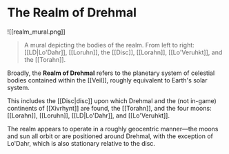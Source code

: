 # The Realm of Drehmal

![[realm_mural.png]]
> A mural depicting the bodies of the realm. From left to right: [[LD|Lo'Dahr]], [[Loruhn]], the [[Disc]], [[Lorahn]], [[Lo'Veruhkt]], and the [[Torahn]].

Broadly, the **Realm of Drehmal** refers to the planetary system of celestial bodies contained within the [[Veil]], roughly equivalent to Earth's solar system. 

This includes the [[Disc|disc]] upon which Drehmal and the (not in-game) continents of [[Xivrhynt]] are found, the [[Torahn]], and the four moons: [[Lorahn]], [[Loruhn]], [[LD|Lo'Dahr]], and [[Lo'Veruhkt]].

The realm appears to operate in a roughly geocentric manner—the moons and sun all orbit or are positioned around Drehmal, with the exception of Lo'Dahr, which is also stationary relative to the disc.
